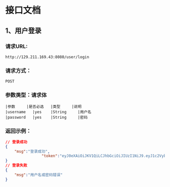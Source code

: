 # 接口文档

## 1、用户登录

### 请求URL:

```
http://129.211.169.43:8080/user/login
```

### 请求方式：

```
POST
```

### 参数类型：请求体

```
|参数		|是否必选	|类型		|说明
|username	|yes	|String		|用户名
|password	|yes	|String		|密码
```

### 返回示例：

```json
// 登录成功
{
	"msg":"登录成功",
				"token":"eyJ0eXAiOiJKV1QiLCJhbGciOiJIUzI1NiJ9.eyJ1c2VybmFtZSI6ImFkbWluIiwicm9sZSI6ImFkbWluIiwic3Vi4joiYWRtaW4tdGVzdCIsImV4cCI6MTY0NjU0OTM3OSwianRpIjoiOTQxMWE5ODctNGE4YS00MWRlLThjMTYtMzFjZTZmYjM0MWI5In0.vOkTAW5SETAong-kXttrAvgNtRKiQb7jnHvmwYXsuYo"
}
// 登录失败
{
	"msg":"用户名或密码错误"
}
```


